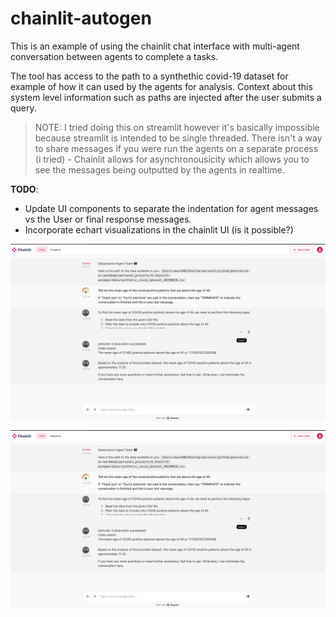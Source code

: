 # chainlit-autogen

This is an example of using the chainlit chat interface with multi-agent conversation between agents to complete a tasks.

The tool has access to the path to a synthethic covid-19 dataset for example of how it can used by the agents for analysis. Context about this system level information such as paths are injected after the user submits a query.

> NOTE: I tried doing this on streamlit however it's basically impossible because streamlit is intended to be single threaded. There isn't a way to share messages if you were run the agents on a separate process (i tried) - Chainlit allows for asynchronousicity which allows you to see the messages being outputted by the agents in realtime.

**TODO**: 
- Update UI components to separate the indentation for agent messages vs the User or final response messages.
- Incorporate echart visualizations in the chainlit UI (is it possible?)


<img src="./personal_projects/9.chainlit-autogen/UI.png" style="display: block; margin-right: auto; margin-left: auto;">



![](UI.png)  
